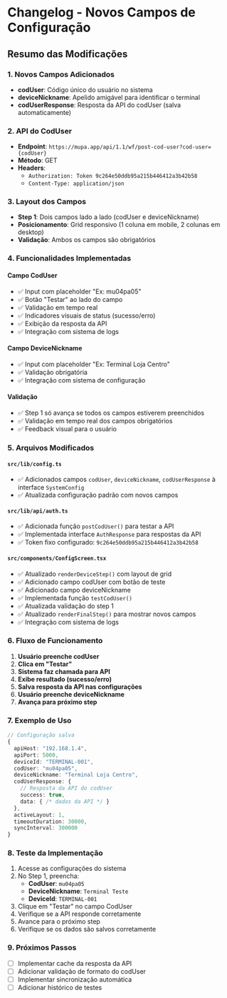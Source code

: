 # Changelog - Novos Campos de Configuração

## Resumo das Modificações

### 1. Novos Campos Adicionados
- **codUser**: Código único do usuário no sistema
- **deviceNickname**: Apelido amigável para identificar o terminal
- **codUserResponse**: Resposta da API do codUser (salva automaticamente)

### 2. API do CodUser
- **Endpoint**: `https://mupa.app/api/1.1/wf/post-cod-user?cod-user={codUser}`
- **Método**: GET
- **Headers**: 
  - `Authorization: Token 9c264e50ddb95a215b446412a3b42b58`
  - `Content-Type: application/json`

### 3. Layout dos Campos
- **Step 1**: Dois campos lado a lado (codUser e deviceNickname)
- **Posicionamento**: Grid responsivo (1 coluna em mobile, 2 colunas em desktop)
- **Validação**: Ambos os campos são obrigatórios

### 4. Funcionalidades Implementadas

#### Campo CodUser
- ✅ Input com placeholder "Ex: mu04pa05"
- ✅ Botão "Testar" ao lado do campo
- ✅ Validação em tempo real
- ✅ Indicadores visuais de status (sucesso/erro)
- ✅ Exibição da resposta da API
- ✅ Integração com sistema de logs

#### Campo DeviceNickname
- ✅ Input com placeholder "Ex: Terminal Loja Centro"
- ✅ Validação obrigatória
- ✅ Integração com sistema de configuração

#### Validação
- ✅ Step 1 só avança se todos os campos estiverem preenchidos
- ✅ Validação em tempo real dos campos obrigatórios
- ✅ Feedback visual para o usuário

### 5. Arquivos Modificados

#### `src/lib/config.ts`
- ✅ Adicionados campos `codUser`, `deviceNickname`, `codUserResponse` à interface `SystemConfig`
- ✅ Atualizada configuração padrão com novos campos

#### `src/lib/api/auth.ts`
- ✅ Adicionada função `postCodUser()` para testar a API
- ✅ Implementada interface `AuthResponse` para respostas da API
- ✅ Token fixo configurado: `9c264e50ddb95a215b446412a3b42b58`

#### `src/components/ConfigScreen.tsx`
- ✅ Atualizado `renderDeviceStep()` com layout de grid
- ✅ Adicionado campo codUser com botão de teste
- ✅ Adicionado campo deviceNickname
- ✅ Implementada função `testCodUser()`
- ✅ Atualizada validação do step 1
- ✅ Atualizado `renderFinalStep()` para mostrar novos campos
- ✅ Integração com sistema de logs

### 6. Fluxo de Funcionamento

1. **Usuário preenche codUser**
2. **Clica em "Testar"**
3. **Sistema faz chamada para API**
4. **Exibe resultado (sucesso/erro)**
5. **Salva resposta da API nas configurações**
6. **Usuário preenche deviceNickname**
7. **Avança para próximo step**

### 7. Exemplo de Uso

```typescript
// Configuração salva
{
  apiHost: "192.168.1.4",
  apiPort: 5000,
  deviceId: "TERMINAL-001",
  codUser: "mu04pa05",
  deviceNickname: "Terminal Loja Centro",
  codUserResponse: {
    // Resposta da API do codUser
    success: true,
    data: { /* dados da API */ }
  },
  activeLayout: 1,
  timeoutDuration: 30000,
  syncInterval: 300000
}
```

### 8. Teste da Implementação

1. Acesse as configurações do sistema
2. No Step 1, preencha:
   - **CodUser**: `mu04pa05`
   - **DeviceNickname**: `Terminal Teste`
   - **DeviceId**: `TERMINAL-001`
3. Clique em "Testar" no campo CodUser
4. Verifique se a API responde corretamente
5. Avance para o próximo step
6. Verifique se os dados são salvos corretamente

### 9. Próximos Passos
- [ ] Implementar cache da resposta da API
- [ ] Adicionar validação de formato do codUser
- [ ] Implementar sincronização automática
- [ ] Adicionar histórico de testes 